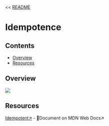 << [README](README.md)

# Idempotence

## Contents
- [Overview](#overview)
- [Resources](#resources)

## Overview
![](../Images/Idempotence.png)

## Resources
[Idempotent↗️](https://developer.mozilla.org/en-US/docs/Glossary/Idempotent) - 📄Document on MDN Web Docs↗